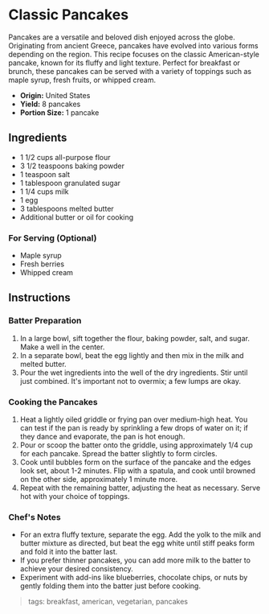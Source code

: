 # Classic Pancakes

Pancakes are a versatile and beloved dish enjoyed across the globe. Originating from ancient Greece, pancakes have evolved into various forms depending on the region. This recipe focuses on the classic American-style pancake, known for its fluffy and light texture. Perfect for breakfast or brunch, these pancakes can be served with a variety of toppings such as maple syrup, fresh fruits, or whipped cream.

- **Origin:** United States
- **Yield:** 8 pancakes
- **Portion Size:** 1 pancake

## Ingredients

- 1 1/2 cups all-purpose flour
- 3 1/2 teaspoons baking powder
- 1 teaspoon salt
- 1 tablespoon granulated sugar
- 1 1/4 cups milk
- 1 egg
- 3 tablespoons melted butter
- Additional butter or oil for cooking

### For Serving (Optional)

- Maple syrup
- Fresh berries
- Whipped cream

## Instructions

### Batter Preparation

1. In a large bowl, sift together the flour, baking powder, salt, and sugar. Make a well in the center.
2. In a separate bowl, beat the egg lightly and then mix in the milk and melted butter.
3. Pour the wet ingredients into the well of the dry ingredients. Stir until just combined. It's important not to overmix; a few lumps are okay.

### Cooking the Pancakes

1. Heat a lightly oiled griddle or frying pan over medium-high heat. You can test if the pan is ready by sprinkling a few drops of water on it; if they dance and evaporate, the pan is hot enough.
2. Pour or scoop the batter onto the griddle, using approximately 1/4 cup for each pancake. Spread the batter slightly to form circles.
3. Cook until bubbles form on the surface of the pancake and the edges look set, about 1-2 minutes. Flip with a spatula, and cook until browned on the other side, approximately 1 minute more.
4. Repeat with the remaining batter, adjusting the heat as necessary. Serve hot with your choice of toppings.

### Chef's Notes

- For an extra fluffy texture, separate the egg. Add the yolk to the milk and butter mixture as directed, but beat the egg white until stiff peaks form and fold it into the batter last.
- If you prefer thinner pancakes, you can add more milk to the batter to achieve your desired consistency.
- Experiment with add-ins like blueberries, chocolate chips, or nuts by gently folding them into the batter just before cooking.

> tags: breakfast, american, vegetarian, pancakes